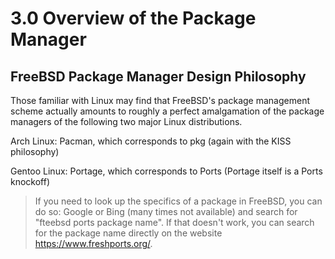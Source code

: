 # 3.0 Overview of the Package Manager

## FreeBSD Package Manager Design Philosophy

Those familiar with Linux may find that FreeBSD's package management scheme actually amounts to roughly a perfect amalgamation of the package managers of the following two major Linux distributions.

Arch Linux: Pacman, which corresponds to pkg (again with the KISS philosophy)

Gentoo Linux: Portage, which corresponds to Ports (Portage itself is a Ports knockoff)

>If you need to look up the specifics of a package in FreeBSD, you can do so: Google or Bing (many times not available) and search for "fteebsd ports package name". If that doesn't work, you can search for the package name directly on the website <https://www.freshports.org/>. 
